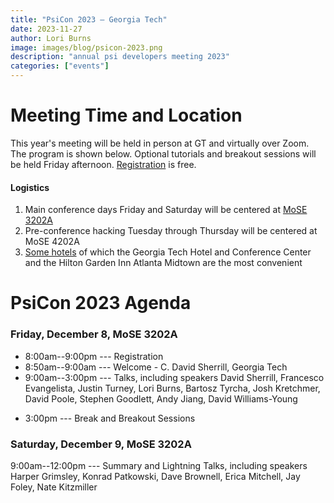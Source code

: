 ```yaml
---
title: "PsiCon 2023 — Georgia Tech"
date: 2023-11-27
author: Lori Burns
image: images/blog/psicon-2023.png
description: "annual psi developers meeting 2023"
categories: ["events"]
---
```


# Meeting Time and Location

This year's meeting will be held in person at GT and virtually over Zoom.
The program is shown below.
Optional tutorials and breakout sessions will be held Friday afternoon.
[Registration](https://forms.gle/dDRns864w52rMaTBA) is free.

<!---
Zoom links will be sent to all registered participants on Thursday, December 2.
-->
#### Logistics
1. Main conference days Friday and Saturday will be centered at [MoSE 3202A](https://goo.gl/maps/9Cat5Lnw6Kr)
1. Pre-conference hacking Tuesday through Thursday will be centered at MoSE 4202A
1. [Some hotels](https://campustravel.com/university/georgia-institute-of-technology/) of which the Georgia Tech
Hotel and Conference Center and the Hilton Garden Inn Atlanta Midtown are the most convenient

# PsiCon 2023 Agenda

### Friday, December 8, MoSE 3202A

- 8:00am--9:00pm --- Registration
- 8:50am--9:00am --- Welcome - C. David Sherrill, Georgia Tech
- 9:00am--3:00pm --- Talks, including speakers David Sherrill, Francesco Evangelista, Justin Turney, Lori Burns,
  Bartosz Tyrcha, Josh Kretchmer, David Poole, Stephen Goodlett, Andy Jiang, David Williams-Young
<!---
- 9:00am--9:30am --- Psi4's Impact and Future - C. David Sherrill, Georgia Tech
- 9:30am--10:00am --- Psi4 Development in 2022 - Lori Burns, Georgia Tech [(slides)](https://github.com/psi4/PsiCon2020/blob/master/PsiCon2022/LoriBurns-psicon-2022-overview.pdf)
- 10:00am--10:30am --- Enhancing Psi4's Interoperability Capabilities Through MDI - Taylor Barnes, MolSSI
- 10:30am--11:00am --- Break
- 11:00am--11:30am --- Optking: Yearly Update and Future Features - Alexander Heide, University of Georgia
- 11:30am--12:00am --- 2022 Retrospective: Managing Complexity in Psi - Jonathon Misiewicz, Emory University [(slides)](https://github.com/psi4/PsiCon2020/blob/master/PsiCon2022/JonathonMisiewicz-Psicon-2022-Retrospective.pdf)
- 12:00pm--2:00pm --- Lunch on your own
- 2:00pm--2:30pm --- EinsumsInCpp: Updates and Usage - Justin Turney, University of Georgia [(slides)](https://github.com/psi4/PsiCon2020/blob/master/PsiCon2022/JustinTurney-EinsumsInCpp.pdf)
- 2:30pm--3:00pm --- SEAMM, a workflow environment for simulations (including Psi4!) - Paul Saxe, MolSSI
-->
- 3:00pm --- Break and Breakout Sessions

### Saturday, December 9, MoSE 3202A

9:00am--12:00pm --- Summary and Lightning Talks, including speakers Harper Grimsley, Konrad Patkowski, Dave
Brownell, Erica Mitchell, Jay Foley, Nate Kitzmiller
<!---
- 9:00am--9:30am --- The MolSSI's QCArchive -- Ben Pritchard, MolSSI
- 9:30am--10:00am --- State of the JK Address - Coulomb and Exchange Matrix Construction in Psi4 -- David Poole, Georgia Tech
- 10:00am--12:00pm --- Lightning Talks
  1. Applications of real-time coupled cluster methods - Zhe Wang, Virginia Tech
  1. Non-Abelian Point-Group Symmetry - Stephen Goodlett, University of Georgia [(slides)](https://github.com/psi4/PsiCon2020/blob/master/PsiCon2022/StephenGoodlett_Symmetry_PsiCon2022.pdf)
  1. Distributed workflows for anharmonic frequency calculations using Psi4 and QCFractal - Philip Nelson, Georgia Tech
  1. Tensor Hypercontraction Form of (T) Energy in Coupled-Cluster Theory - Andy Jiang, Georgia Tech [(slides)](https://github.com/psi4/PsiCon2020/blob/master/PsiCon2022/THC_CCSD_T_Presentation_PsiCon_22.pdf)
-->
